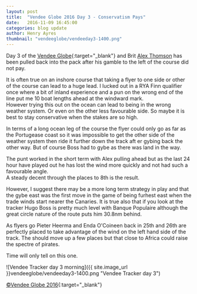 ```yaml
---
layout: post
title:  "Vendee Globe 2016 Day 3 - Conservatism Pays"
date:   2016-11-09 16:45:00
categories: blog update
author: Henry Ayres
thumbnail: "vendeeglobe/vendeeday3-1400.png"
---
```


Day 3 of the [Vendee Globe](http://www.vendeeglobe.org/en){:target="_blank"} and Brit [Alex Thomson](http://www.alexthomsonracing.com/) 
has been pulled back into the pack after his gamble to the left of the course did not pay.

It is often true on an inshore course that taking a flyer to one side or other of the course can lead to a huge lead.
I lucked out in a RYA Finn qualifier once where a bit of inland experience and a pun on the wrong end of the line put me 10 boat lengths ahead at the windward mark.  
However trying this out on the ocean can lead to being in the wrong weather system.  Or even on the other less favourable side.  So maybe it is best to stay conservative when the stakes are so high.

In terms of a long ocean leg of the course the flyer could only go as far as the Portugease coast so it was impossible to get the other side of the 
weather system then ride it further down the track aft er gybing back the other way.  But of course Boss had to gybe as there was land in the way.

The punt worked in the short term with Alex pulling ahead but as the last 24 hour have played out he has lost the wind more quickly and not had such a favourable angle.  
A steady decent through the places to 8th is the result.  

However, I suggest there may be a more long term strategy in play and that the gybe east was the first move in the game of being furhest east
when the trade winds start nearer the Canaries.  It is true also that if you look at the tracker Hugo Boss is pretty much level with Banque Populaire although the 
great circle nature of the route puts him 30.8nm behind.  

As flyers go Pieter Heerma and Enda O'Coineen back in 25th and 26th are perfectly placed to take advantage of the wind on the left hand side of the track. 
The should move up a few places but that close to Africa could raise the spectre of pirates.

Time will only tell on this one.

![Vendee Tracker day 3 morning]({{ site.image_url }}vendeeglobe/vendeeday3-1400.png "Vendee Tracker day 3")

[&copy;Vendee Globe 2016](http://tracking2016.vendeeglobe.org/hp5ip0/){:target="_blank"}